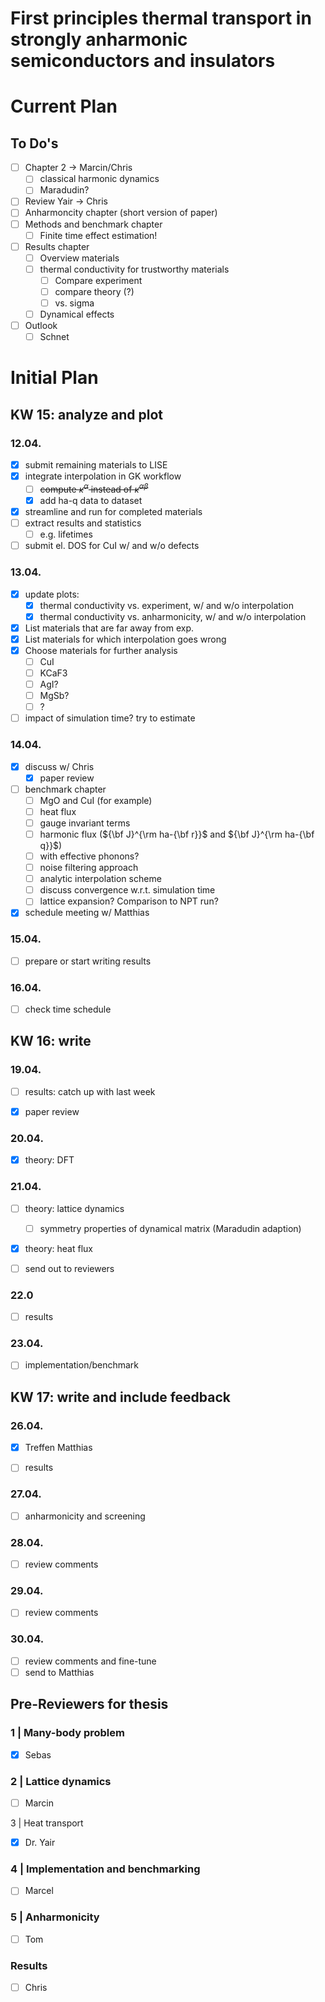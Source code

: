 First principles thermal transport in strongly anharmonic semiconductors and insulators
===

# Current Plan

## To Do's

- [ ] Chapter 2 -> Marcin/Chris
    - [ ] classical harmonic dynamics
    - [ ] Maradudin?
- [ ] Review Yair -> Chris
- [ ] Anharmoncity chapter (short version of paper)
- [ ] Methods and benchmark chapter
    - [ ] Finite time effect estimation!
- [ ] Results chapter
    - [ ] Overview materials
    - [ ] thermal conductivity for trustworthy materials
        - [ ] Compare experiment
        - [ ] compare theory (?)
        - [ ] vs. sigma
    - [ ] Dynamical effects
- [ ] Outlook
    - [ ] Schnet

# Initial Plan

## KW 15: analyze and plot

### 12.04.

- [x] submit remaining materials to LISE
- [x] integrate interpolation in GK workflow
    - [ ] ~~compute $\kappa^\alpha$ instead of $\kappa^{\alpha \beta}$~~
    - [x] add ha-q data to dataset
- [x] streamline and run for completed materials
- [ ] extract results and statistics
    - [ ] e.g. lifetimes
- [ ] submit el. DOS for CuI w/ and w/o defects

### 13.04.

- [x] update plots:
    - [x] thermal conductivity vs. experiment, w/ and w/o interpolation
    - [x] thermal conductivity vs. anharmonicity, w/ and w/o interpolation
- [x] List materials that are far away from exp.
- [x] List materials for which interpolation goes wrong
- [x] Choose materials for further analysis
    - [ ] CuI
    - [ ] KCaF3
    - [ ] AgI?
    - [ ] MgSb?
    - [ ] ?
- [ ] impact of simulation time? try to estimate

### 14.04.

- [x] discuss w/ Chris
    - [x] paper review

- [ ] benchmark chapter
    - [ ] MgO and CuI (for example)
    - [ ] heat flux
    - [ ] gauge invariant terms
    - [ ] harmonic flux (${\bf J}^{\rm ha-{\bf r}}$ and ${\bf J}^{\rm ha-{\bf q}}$)
    - [ ] with effective phonons?
    - [ ] noise filtering approach
    - [ ] analytic interpolation scheme
    - [ ] discuss convergence w.r.t. simulation time
    - [ ] lattice expansion? Comparison to NPT run?
- [x] schedule meeting w/ Matthias

### 15.04.

- [ ] prepare or start writing results

### 16.04.

- [ ] check time schedule

## KW 16: write

### 19.04.

- [ ] results: catch up with last week

- [x] paper review

### 20.04.

- [x] theory: DFT

### 21.04.

- [ ] theory: lattice dynamics

    - [ ] symmetry properties of dynamical matrix (Maradudin adaption)

- [x] theory: heat flux

- [ ] send out to reviewers

### 22.0

- [ ] results

### 23.04.

- [ ] implementation/benchmark

## KW 17: write and include feedback

### 26.04.

- [x] Treffen Matthias

- [ ] results

### 27.04.

- [ ] anharmonicity and screening

### 28.04.

- [ ] review comments

### 29.04.

- [ ] review comments

### 30.04.

- [ ] review comments and fine-tune
- [ ] send to Matthias

## Pre-Reviewers for thesis

### 1 | Many-body problem

- [x] Sebas

### 2 | Lattice dynamics

- [ ] Marcin

3 | Heat transport

- [x] Dr. Yair

### 4 | Implementation and benchmarking

- [ ] Marcel

### 5 | Anharmonicity

- [ ] Tom

### Results

- [ ] Chris

